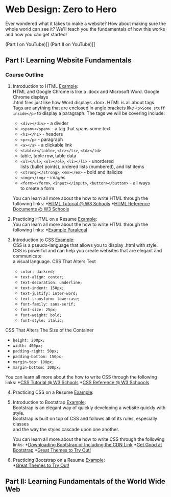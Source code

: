# Web Design: Zero to Hero
Ever wondered what it takes to make a website? How about making sure the whole world can see it? We'll teach you the fundamentals of how this works and how you can get started!

(Part I on YouTube)[]
(Part II on YouTube)[]


## Part I: Learning Website Fundamentals

### Course Outline
1. Introduction to HTML [Example](http://webdesignzerotohero.net/intro-to-html-css/01-html-intro.html):  
   HTML and Google Chrome is like a .docx and Microsoft Word. Google Chrome displays  
   .html files just like how Word displays .docx.
   HTML is all about tags. Tags are anything that are enclosed in angle brackets like ```<p>Some stuff inside</p>``` to display a paragraph.
   The tags we will be covering include:
   * ```<div></div>``` - a divider
   * ```<span></span>``` - a tag that spans some text
   * ```<h1></h1>``` - headers
   * ```<p></p>``` - paragraph
   * ```<a></a>``` - a clickable link
   * ```<table></table>```, ```<tr></tr>```, ```<td></td>```  
   - table, table row, table data
   * ```<ul></ul>```, ```<ol></ol>```, ```<li></li>``` - unordered  
   lists (bullet points), ordered lists (numbered), and list items 
   * ```<strong></strong>```, ```<em></em>``` - bold and italicize
   * ```<img></img>``` - images
   * ```<form></form>```, ```<input></input>```, ```<button></button>``` - all ways  
   to create a form
   
   You can learn all more about the how to write HTML through the following links:
   *[HTML Tutorial @ W3 Schools](https://www.w3schools.com/html/)
   *[HTML Reference Documents @ W3 Schools](https://www.w3schools.com/tags/default.asp)

2. Practicing HTML on a Resume [Example](http://webdesignzerotohero.net/intro-to-html-css/02-html-resume.html):  
   You can learn all more about the how to write HTML through the following links:
   *[Example Paralegal](https://www.monster.com/career-advice/article/paralegal-resume-sample)

3. Introduction to CSS [Example](http://webdesignzerotohero.net/intro-to-html-css/03-css-intro.html):  
   CSS is a pseudo-language that allows you to display .html with style.
   CSS is powerful and can help you create websites that are elegant and communicate  
   a visual language.
   CSS That Alters Text
   * ```color: darkred;```
   * ```text-align: center;```
   * ```text-decoration: underline;```
   * ```text-indent: 150px;```
   * ```text-justify: inter-word;```
   * ```text-transform: lowercase;```
   * ```font-family: sans-serif;```
   * ```font-size: 25px;```
   * ```font-weight: bold;```
   * ```font-style: italic;```

CSS That Alters The Size of the Container
   * ```height: 200px;```
   * ```width: 400px;```
   * ```padding-right: 50px;```
   * ```padding-bottom: 150px;```
   * ```margin-top: 100px;```
   * ```margin-bottom: 300px;```

   You can learn all more about the how to write CSS through the following links:
   *[CSS Tutorial @ W3 Schools](https://www.w3schools.com/Css/)
   *[CSS Reference @ W3 Schoools](https://www.w3schools.com/cssref/default.asp)

4. Practicing CSS on a Resume [Example](http://webdesignzerotohero.net/intro-to-html-css/04-css-resume.html):  


5. Introduction to Bootstrap [Example](http://webdesignzerotohero.net/intro-to-html-css/05-bootstrap-intro.html):  
   Bootstrap is an elegant way of quickly developing a website quickly with style.  
   Bootstrap is built on top of CSS and follows all of its rules, especially classes  
   and the way the styles cascade upon one another.

   You can learn all more about the how to write CSS through the following links:
   *[Downloading Bootstrap or Including the CDN Link](http://getbootstrap.com/docs/4.0/getting-started/introduction/)
   *[Get Good at Bootstrap](https://www.youtube.com/watch?v=5GcQtLDGXy8)
   *[Great Themes to Try Out!](https://startbootstrap.com/)

6. Practicing Bootstrap on a Resume [Example](http://webdesignzerotohero.net/intro-to-html-css/06-html-resume.html):  
   *[Great Themes to Try Out!](https://startbootstrap.com/)

## Part II: Learning Fundamentals of the World Wide Web
